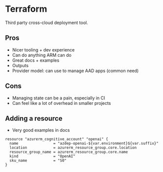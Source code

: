 # Terraform

Third party cross-cloud deployment tool.

## Pros
- Nicer tooling + dev experience
- Can do anything ARM can do
- Great docs + examples
- Outputs
- Provider model: can use to manage AAD apps (common need)

## Cons
- Managing state can be a pain, especially in CI
- Can feel like a lot of overhead in smaller projects

## Adding a resource
- Very good examples in docs

```hcl
resource "azurerm_cognitive_account" "openai" {
  name                = "azdep-openai-${var.environment}${var.suffix}"
  location            = azurerm_resource_group.core.location
  resource_group_name = azurerm_resource_group.core.name
  kind                = "OpenAI"
  sku_name            = "S0"
}
```
